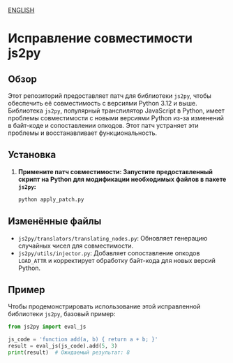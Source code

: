 [ENGLISH](https://github.com/MaxKUlish1/patch_js2py/blob/main/README-ru.md)

# Исправление совместимости js2py

## Обзор

Этот репозиторий предоставляет патч для библиотеки `js2py`, чтобы обеспечить её совместимость с версиями Python 3.12 и выше. Библиотека `js2py`, популярный транспилятор JavaScript в Python, имеет проблемы совместимости с новыми версиями Python из-за изменений в байт-коде и сопоставлении опкодов. Этот патч устраняет эти проблемы и восстанавливает функциональность.

## Установка

1. **Примените патч совместимости: Запустите предоставленный скрипт на Python для модификации необходимых файлов в пакете `js2py`:**

    ```bash
    python apply_patch.py
    ```

## Изменённые файлы

- `js2py/translators/translating_nodes.py`: Обновляет генерацию случайных чисел для совместимости.
- `js2py/utils/injector.py`: Добавляет сопоставление опкодов `LOAD_ATTR` и корректирует обработку байт-кода для новых версий Python.

## Пример

Чтобы продемонстрировать использование этой исправленной библиотеки `js2py`, базовый пример:

```python
from js2py import eval_js

js_code = 'function add(a, b) { return a + b; }'
result = eval_js(js_code).add(5, 3)
print(result)  # Ожидаемый результат: 8
